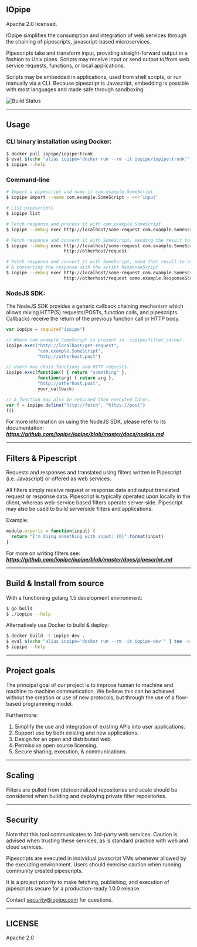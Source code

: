 IOpipe
---------------------------------------
Apache 2.0 licensed.

IOpipe simplifies the consumption and integration of web services through
the chaining of pipescripts, javascript-based microservices.

Pipescripts take and transform input, providing straight-forward output
in a fashion to Unix pipes. Scripts may receive input or send output to/from
web service requests, functions, or local applications.

Scripts may be embedded in applications, used from shell scripts, or run manually
via a CLI. Because pipescript is Javascript, embedding is possible with most
languages and made safe through sandboxing.

![Build Status](https://circleci.com/gh/iopipe/iopipe.png?circle-token=eae431abda6b19dbfca597af818bb01092211272)

---------------------------------------
Usage
---------------------------------------

### CLI binary installation using Docker:

```bash
$ docker pull iopipe/iopipe:trunk
$ eval $(echo "alias iopipe='docker run --rm -it iopipe/iopipe:trunk'" | tee -a ~/.bashrc)
$ iopipe --help
```

### Command-line

```sh
# Import a pipescript and name it com.example.SomeScript
$ iopipe import --name com.example.SomeScript - <<<'input'

# List pipescripts
$ iopipe list

# Fetch response and process it with com.example.SomeScript
$ iopipe --debug exec http://localhost/some-request com.example.SomeScript

# Fetch response and convert it with SomeScript, sending the result to otherhost
$ iopipe --debug exec http://localhost/some-request com.example.SomeScript \
                      http://otherhost/request

# Fetch response and convert it with SomeScript, send that result to otherhost,
# & converting the response with the script ResponseScript
$ iopipe --debug exec http://localhost/some-request com.example.SomeScript \
                      http://otherhost/request some.example.ResponseScript
```

### NodeJS SDK:

The NodeJS SDK provides a generic callback chaining mechanism which allows
mixing HTTP(S) requests/POSTs, function calls, and pipescripts. Callbacks
receive the return of the previous function call or HTTP body.

```javascript
var iopipe = require("iopipe")

// Where com.example.SomeScript is present in .iopipe/filter_cache/
iopipe.exec("http://localhost/get-request",
            "com.example.SomeScript",
            "http://otherhost.post")

// Users may chain functions and HTTP requests.
iopipe.exec(function() { return "something" },
            function(arg) { return arg },
            "http://otherhost.post",
            your_callback)

// A function may also be returned then executed later.
var f = iopipe.define("http://fetch", "https://post")
f()
```

For more information on using the NodeJS SDK, please refer to its documentation:
***https://github.com/iopipe/iopipe/blob/master/docs/nodejs.md***

---------------------------------------
Filters & Pipescript
---------------------------------------

Requests and responses and translated using filters written in
Pipescript (i.e. Javascript) or offered as web services.

All filters simply receive request or response data and output
translated request or response data. Pipescript is typically operated
upon locally in the client, whereas web-service based filters operate
server-side. Pipescript may also be used to build serverside filters
and applications.

Example:

```javascript
module.exports = function(input) {
  return "I'm doing something with input: {0}".format(input)
}
```

For more on writing filters see:
***https://github.com/iopipe/iopipe/blob/master/docs/pipescript.md***

---------------------------------------
Build & Install from source
---------------------------------------

With a functioning golang 1.5 development environment:

```bash
$ go build
$ ./iopipe --help
```

Alternatively use Docker to build & deploy:

```bash
$ docker build -t iopipe-dev .
$ eval $(echo "alias iopipe='docker run --rm -it iopipe-dev'" | tee -a ~/.bashrc)
$ iopipe --help
```

---------------------------------------
Project goals
---------------------------------------

The principal goal of our project is to improve
human to machine and machine to machine communication.
We believe this can be achieved without the creation
or use of new protocols, but through the use of
a flow-based programming model.

Furthermore:

1. Simplify the use and integration of existing APIs into
   user applications.
2. Support use by both existing and new applications.
3. Design for an open and distributed web.
4. Permissive open source licensing.
5. Secure sharing, execution, & communications.

---------------------------------------
Scaling
---------------------------------------

Filters are pulled from (de)centralized repositories
and scale should be considered when building and
deploying private filter repositories.

---------------------------------------
Security
---------------------------------------

Note that this tool communicates to 3rd-party
web services. Caution is advised when trusting
these services, as is standard practice with
web and cloud services.

Pipescripts are executed in individual
javascript VMs whenever allowed by the executing
environment. Users should exercise caution
when running community created pipescripts.

It is a project priority to make fetching, publishing,
and execution of pipescripts secure for a
production-ready 1.0.0 release.

Contact security@iopipe.com for questions.

---------------------------------------
LICENSE
---------------------------------------

Apache 2.0
